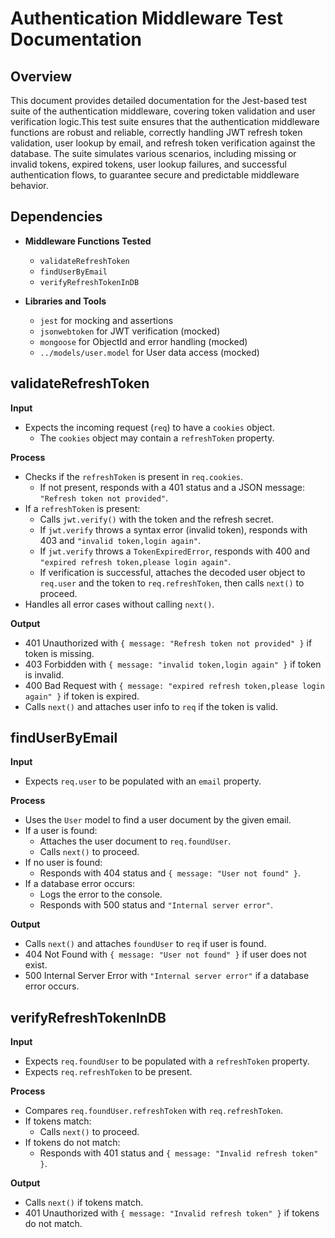 # Authentication Middleware Test Documentation

## Overview
This document provides detailed documentation for the Jest-based test suite of the authentication middleware, covering token validation and user verification logic.This test suite ensures that the authentication middleware functions are robust and reliable, correctly handling JWT refresh token validation, user lookup by email, and refresh token verification against the database. The suite simulates various scenarios, including missing or invalid tokens, expired tokens, user lookup failures, and successful authentication flows, to guarantee secure and predictable middleware behavior.


## Dependencies

- **Middleware Functions Tested**
  - `validateRefreshToken`
  - `findUserByEmail`
  - `verifyRefreshTokenInDB`

- **Libraries and Tools**
  - `jest` for mocking and assertions
  - `jsonwebtoken` for JWT verification (mocked)
  - `mongoose` for ObjectId and error handling (mocked)
  - `../models/user.model` for User data access (mocked)


## validateRefreshToken

**Input**
- Expects the incoming request (`req`) to have a `cookies` object.
  - The `cookies` object may contain a `refreshToken` property.

**Process**
- Checks if the `refreshToken` is present in `req.cookies`.
  - If not present, responds with a 401 status and a JSON message: `"Refresh token not provided"`.
- If a `refreshToken` is present:
  - Calls `jwt.verify()` with the token and the refresh secret.
  - If `jwt.verify` throws a syntax error (invalid token), responds with 403 and `"invalid token,login again"`.
  - If `jwt.verify` throws a `TokenExpiredError`, responds with 400 and `"expired refresh token,please login again"`.
  - If verification is successful, attaches the decoded user object to `req.user` and the token to `req.refreshToken`, then calls `next()` to proceed.
- Handles all error cases without calling `next()`.

**Output**
- 401 Unauthorized with `{ message: "Refresh token not provided" }` if token is missing.
- 403 Forbidden with `{ message: "invalid token,login again" }` if token is invalid.
- 400 Bad Request with `{ message: "expired refresh token,please login again" }` if token is expired.
- Calls `next()` and attaches user info to `req` if the token is valid.


## findUserByEmail

**Input**
- Expects `req.user` to be populated with an `email` property.

**Process**
- Uses the `User` model to find a user document by the given email.
- If a user is found:
  - Attaches the user document to `req.foundUser`.
  - Calls `next()` to proceed.
- If no user is found:
  - Responds with 404 status and `{ message: "User not found" }`.
- If a database error occurs:
  - Logs the error to the console.
  - Responds with 500 status and `"Internal server error"`.

**Output**
- Calls `next()` and attaches `foundUser` to `req` if user is found.
- 404 Not Found with `{ message: "User not found" }` if user does not exist.
- 500 Internal Server Error with `"Internal server error"` if a database error occurs.


## verifyRefreshTokenInDB

**Input**
- Expects `req.foundUser` to be populated with a `refreshToken` property.
- Expects `req.refreshToken` to be present.

**Process**
- Compares `req.foundUser.refreshToken` with `req.refreshToken`.
- If tokens match:
  - Calls `next()` to proceed.
- If tokens do not match:
  - Responds with 401 status and `{ message: "Invalid refresh token" }`.

**Output**
- Calls `next()` if tokens match.
- 401 Unauthorized with `{ message: "Invalid refresh token" }` if tokens do not match.
